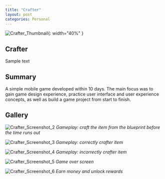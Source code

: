 ```yaml
---
title: "Crafter"
layout: post
categories: Personal
---
```


![Crafter_Thumbnail](/assets/img/crafter/Screenshot_4.png){: width="40%" }

## Crafter

Sample text


## Summary

A simple mobile game developed within 10 days. The main focus was to gain game design experience, practice user interface and user experience concepts, as well as build a game project from start to finish.

## Gallery

![Crafter_Screenshot_2](/assets/img/crafter/Screenshot_5.png)
*Gameplay: craft the item from the blueprint before the time runs out*

![Crafter_Screenshot_3](/assets/img/crafter/Screenshot_7.png)
*Gameplay: correctly crafter item*

![Crafter_Screenshot_4](/assets/img/crafter/Screenshot_1.png)
*Gameplay: incorrectly crafter item*

![Crafter_Screenshot_5](/assets/img/crafter/Screenshot_2.png)
*Game over screen*

![Crafter_Screenshot_6](/assets/img/crafter/Screenshot_3.png)
*Earn money and unlock rewards*
